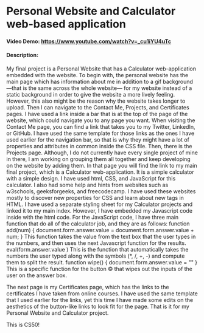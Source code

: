 # Personal Website and Calculator web-based application
#### Video Demo:  <https://www.youtube.com/watch?v=_cu1iYU4uTc>
#### Description:
My final project is a Personal Website that has a Calculator web-application embedded with the website. To begin with, the personal website has the main page which has information about me in addition to a gif background—that is the same across the whole website— for my website instead of a static background in order to give the website a more lively feeling. However, this also might be the reason why the website takes longer to upload.
Then I can navigate to the Contact Me, Projects, and Certificates pages. I have used a link inside a bar that is at the top of the page of the website, which could navigate you to any page you want. When visiting the Contact Me page, you can find a link that takes you to my Twitter, LinkedIn, or GitHub.  I have used the same template for those links as the ones I have used earlier for the navigation bar, so that is why they might have a lot of properties and attributes in common inside the CSS file.
Then, there is the Projects page. Although, I do not currently have every single project of mine in there, I am working on grouping them all together and keep developing on the website by adding them. In that page you will find the link to my main final project, which is a Calculator web-application. It is a simple calculator with a simple design. I have used  html, CSS, and JavaScript for this calculator. I also had some help and hints from websites such as w3schools, geeksforgeeks, and freecodecamp. I have used these websites mostly to discover new properties for CSS and learn about new tags in HTML.
I have used a separate styling sheet for my Calculator projects and linked it to my main index. However, I have embedded my Javascript code inside with the html code. For the JavaScript code, I have three main function that do all of the calculator job, and they are as follows:
function add(num) {
document.form.answer.value = document.form.answer.value + num;
}
This function takes the value from the text box that the user types in the numbers, and then uses the next Javascript function for the results.
eval(form.answer.value )
    This is the function that automatically takes the numbers the user typed along with the   symbols (*, /, +, -) and compute them to split the result.
function wipe() {
              document.form.answer.value = ""
    }
    This is a specific function for the button © that wipes out the inputs of the user on the answer box.

The next page is my Certificates page, which has the links to the certificates I have taken from online courses. I have used the same template that I used earlier for the links, yet this time I have made some edits on the aesthetics of the button-like links to look fit for the page.
That is it for my Personal Website and Calculator project. 

This is CS50!







